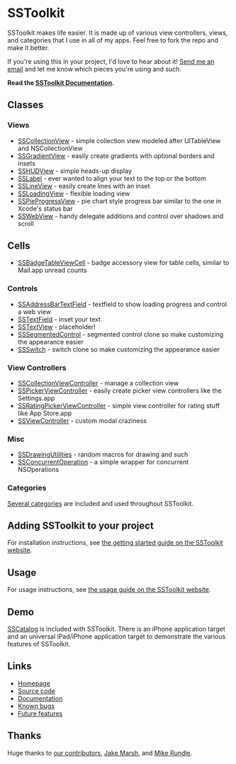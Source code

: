 # SSToolkit

SSToolkit makes life easier. It is made up of various view controllers, views, and categories that I use in all of my apps. Feel free to fork the repo and make it better.

If you're using this in your project, I'd love to hear about it! [Send me an email](mailto:sam@samsoff.es) and let me know which pieces you're using and such.

**Read the [SSToolkit Documentation](http://sstoolk.it/documentation).**

## Classes

### Views

* [SSCollectionView][] - simple collection view modeled after UITableView and NSCollectionView
* [SSGradientView][] - easily create gradients with optional borders and insets
* [SSHUDView][] - simple heads-up display
* [SSLabel][] - ever wanted to align your text to the top or the bottom
* [SSLineView][] - easily create lines with an inset
* [SSLoadingView][] - flexible loading view
* [SSPieProgressView][] - pie chart style progress bar similar to the one in Xcode's status bar
* [SSWebView][] - handy delegate additions and control over shadows and scroll

## Cells

* [SSBadgeTableViewCell][] - badge accessory view for table cells, similar to Mail.app unread counts

### Controls

* [SSAddressBarTextField][] - textfield to show loading progress and control a web view
* [SSTextField][] - inset your text
* [SSTextView][] - placeholder!
* [SSSegmentedControl][] - segmented control clone so make customizing the appearance easier
* [SSSwitch][] - switch clone so make customizing the appearance easier

### View Controllers

* [SSCollectionViewController][] - manage a collection view
* [SSPickerViewController][] - easily create picker view controllers like the Settings.app
* [SSRatingPickerViewController][] - simple view controller for rating stuff like App Store.app
* [SSViewController][] - custom modal craziness

### Misc

* [SSDrawingUtilities][] - random macros for drawing and such
* [SSConcurrentOperation][] - a simple wrapper for concurrent NSOperations

### Categories

[Several categories](http://github.com/samsoffes/sstoolkit/blob/master/SSToolkit/SSCategories.h) are included and used throughout SSToolkit.

## Adding SSToolkit to your project

For installation instructions, see [the getting started guide on the SSToolkit website](http://sstoolk.it/#getting-started).

## Usage

For usage instructions, see [the usage guide on the SSToolkit website](http://sstoolk.it/#usage).

## Demo

[SSCatalog][] is included with SSToolkit. There is an iPhone application target and an universal iPad/iPhone application target to demonstrate the various features of SSToolkit.

## Links

* [Homepage](http://sstoolk.it)
* [Source code](http://github.com/samsoffes/sstoolkit)
* [Documentation](http://sstoolk.it/documentation/)
* [Known bugs](http://github.com/samsoffes/sstoolkit/issues/labels/Bug)
* [Future features](http://github.com/samsoffes/sstoolkit/issues/labels/Feature)

## Thanks

Huge thanks to [our contributors](http://github.com/samsoffes/sstoolkit/contributors), [Jake Marsh](http://deallocatedobjects.com), and [Mike Rundle](http://flyosity.com).

[SSViewController]: https://github.com/samsoffes/sstoolkit/blob/master/SSToolkit/SSViewController.h
[SSPickerViewController]: https://github.com/samsoffes/sstoolkit/blob/master/SSToolkit/SSPickerViewController.h
[SSHUDView]: https://github.com/samsoffes/sstoolkit/blob/master/SSToolkit/SSHUDView.h
[SSCollectionView]: https://github.com/samsoffes/sstoolkit/blob/master/SSToolkit/SSCollectionView.h
[SSGradientView]: https://github.com/samsoffes/sstoolkit/blob/master/SSToolkit/SSGradientView.h
[SSLabel]: https://github.com/samsoffes/sstoolkit/blob/master/SSToolkit/SSLabel.h
[SSLineView]: https://github.com/samsoffes/sstoolkit/blob/master/SSToolkit/SSLineView.h
[SSLoadingView]: https://github.com/samsoffes/sstoolkit/blob/master/SSToolkit/SSLoadingView.h
[SSPieProgressView]: https://github.com/samsoffes/sstoolkit/blob/master/SSToolkit/SSPieProgressView.h
[SSTextField]: http://github.com/samsoffes/sstoolkit/blob/master/SSToolkit/SSTextField.h
[SSWebView]: https://github.com/samsoffes/sstoolkit/blob/master/SSToolkit/SSWebView.h
[SSCollectionViewController]: https://github.com/samsoffes/sstoolkit/blob/master/SSToolkit/SSCollectionViewController.h
[SSTextField]: https://github.com/samsoffes/sstoolkit/blob/master/SSToolkit/SSTextField.h
[SSTextView]: https://github.com/samsoffes/sstoolkit/blob/master/SSToolkit/SSTextView.h
[SSTableViewCell]: https://github.com/samsoffes/sstoolkit/blob/master/SSToolkit/SSTableViewCell.h
[SSDrawingUtilities]: https://github.com/samsoffes/sstoolkit/blob/master/SSToolkit/SSDrawingUtilities.h
[SSConcurrentOperation]: http://github.com/samsoffes/sstoolkit/blob/master/SSToolkit/SSConcurrentOperation.h
[SSKeychain]: https://github.com/samsoffes/sstoolkit/blob/master/SSToolkit/SSKeychain.h
[SSCatalog]: https://github.com/samsoffes/sstoolkit/tree/master/SSCatalog/
[SSBadgeTableViewCell]: https://github.com/samsoffes/sstoolkit/blob/master/SSToolkit/SSBadgeView.h
[SSRatingPickerViewController]: https://github.com/samsoffes/sstoolkit/blob/master/SSToolkit/SSRatingPickerViewController.h
[SSAddressBarTextField]: https://github.com/samsoffes/sstoolkit/blob/master/SSToolkit/SSAddressBarTextField.h
[SSSegmentedControl]: https://github.com/samsoffes/sstoolkit/blob/master/SSToolkit/SSSegmentedControl.h
[SSSwitch]: https://github.com/samsoffes/sstoolkit/blob/master/SSToolkit/SSSwitch.h
